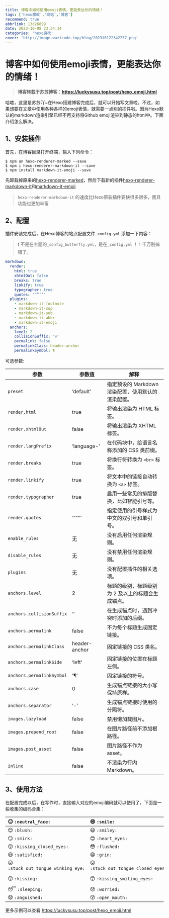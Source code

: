 ```yaml
---
title: 博客中如何使用emoji表情，更能表达你的情绪！
tags: ['hexo魔改','网站','博客']
recommend: true
abbrlink: 13d26899
date: 2023-10-08 23:34:14
categories: 'hexo魔改'
cover: 'http://image.wazicode.top/blog/202310122342257.png'
---
```


# 博客中如何使用emoji表情，更能表达你的情绪！

>**博客转载于苏苏博客：https://luckysusu.top/post/hexo_emoji.html**

哈喽，这里是苏苏吖~在Hexo搭建博客完成后，就可以开始写文章啦，不过，如果想要在文章中使用各种各样的emoji表情，就需要一点别的插件啦。因为Hexo默认的markdown渲染引擎已经不再支持将Github emoji渲染到静态的html中。下面介绍怎么解决。

## 1、安装插件

首先，在博客目录打开终端，输入下列命令：

```shell
$ npm un hexo-renderer-marked --save
$ npm i hexo-renderer-markdown-it --save
$ npm install markdown-it-emoji --save
```

先卸载掉原来的[hexo-renderer-marked](https://github.com/hexojs/hexo-renderer-marked)，然后下载新的插件[hexo-renderer-markdown-it](https://github.com/hexojs/hexo-renderer-markdown-it)和[markdown-it-emoji](https://github.com/markdown-it/markdown-it-emoji)

>  `hexo-renderer-markdown-it` 的速度比Hexo原装插件要快很多很多，而且功能也更加丰富

## 2、配置

插件安装完成后，在Hexo博客的站点配置文件`_config.yml` 添加一下内容：

>  ❗ 不是在主题的`_config_butterfly.yml`，是在`_config.yml` ！！千万别搞错了。

```yaml
markdown:
  render:
    html: true
    xhtmlOut: false
    breaks: true
    linkify: true
    typographer: true
    quotes: '“”‘’'
  plugins:
    - markdown-it-footnote
    - markdown-it-sup
    - markdown-it-sub
    - markdown-it-abbr
    - markdown-it-emoji
  anchors:
    level: 2
    collisionSuffix: 'v'
    permalink: false
    permalinkClass: header-anchor
    permalinkSymbol: ¶
```

 可选参数:

| 参数                      | 参数值        | 解释                                               |
| ------------------------- | ------------- | -------------------------------------------------- |
| `preset`                  | ‘default’     | 指定预设的 Markdown 渲染配置，使用默认的渲染配置。 |
| `render.html`             | true          | 将输出渲染为 HTML 标签。                           |
| `render.xhtmlOut`         | false         | 将输出渲染为 XHTML 标签。                          |
| `render.langPrefix`       | ‘language-’   | 在代码块中，给语言名称添加的 CSS 类前缀。          |
| `render.breaks`           | true          | 将换行符转换为 `<br>` 标签。                       |
| `render.linkify`          | true          | 将文本中的链接自动转换为 `<a>` 标签。              |
| `render.typographer`      | true          | 启用一些常见的排版替换，比如智能引号等。           |
| `render.quotes`           | ‘“”‘’’        | 指定使用的引号样式为中文的双引号和单引号。         |
| `enable_rules`            | 无            | 没有启用任何渲染规则。                             |
| `disable_rules`           | 无            | 没有禁用任何渲染规则。                             |
| `plugins`                 | 无            | 没有配置插件的相关选项。                           |
| `anchors.level`           | 2             | 标题的级别，标题级别为 2 及以上的标题会生成锚点。  |
| `anchors.collisionSuffix` | ‘’            | 在生成锚点时，遇到冲突时添加的后缀。               |
| `anchors.permalink`       | false         | 不为每个标题生成固定链接。                         |
| `anchors.permalinkClass`  | header-anchor | 固定链接的 CSS 类名。                              |
| `anchors.permalinkSide`   | ‘left’        | 固定链接的位置在标题左侧。                         |
| `anchors.permalinkSymbol` | ‘¶’           | 固定链接的符号。                                   |
| `anchors.case`            | 0             | 生成锚点链接的大小写保持原样。                     |
| `anchors.separator`       | ‘-’           | 生成锚点链接时使用的分隔符。                       |
| `images.lazyload`         | false         | 禁用懒加载图片。                                   |
| `images.prepend_root`     | false         | 在图片路径前不添加根路径。                         |
| `images.post_asset`       | false         | 图片路径不作为 asset。                             |
| `inline`                  | false         | 不渲染为行内 Markdown。                            |

## 3、使用方法

在配置完成以后，在写作时，直接输入对应的emoji编码就可以使用了。下面是一些收集的编码合集：

| 😐 `:neutral_face:`                 | 😄 `:smile:`                        | 😆 `:laughing:`         |
| :--------------------------------- | :--------------------------------- | :--------------------- |
| 😊 `:blush:`                        | 😃 `:smiley:`                       | ☺️ `:relaxed:`          |
| 😏 `:smirk:`                        | 😍 `:heart_eyes:`                   | 😘 `:kissing_heart:`    |
| 😚 `:kissing_closed_eyes:`          | 😳 `:flushed:`                      | 😌 `:relieved:`         |
| 😆 `:satisfied:`                    | 😁 `:grin:`                         | 😉 `:wink:`             |
| 😜 `:stuck_out_tongue_winking_eye:` | 😝 `:stuck_out_tongue_closed_eyes:` | 😀 `:grinning:`         |
| 😗 `:kissing:`                      | 😙 `:kissing_smiling_eyes:`         | 😛 `:stuck_out_tongue:` |
| 😴 `:sleeping:`                     | 😟 `:worried:`                      | 😦 `:frowning:`         |
| 😧 `:anguished:`                    | 😮 `:open_mouth:`                   | 😬 `:grimacing:`        |

更多示例可以查看 https://luckysusu.top/post/hexo_emoji.html